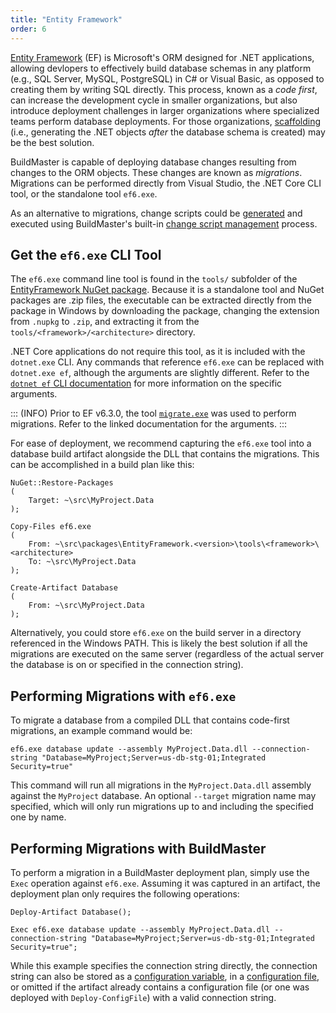 ```yaml
---
title: "Entity Framework"
order: 6
---
```



[Entity Framework](https://docs.microsoft.com/en-us/ef/) (EF) is Microsoft's ORM designed for .NET applications, allowing devlopers to effectively build database schemas in any platform (e.g., SQL Server, MySQL, PostgreSQL) in C# or Visual Basic, as opposed to creating them by writing SQL directly. This process, known as a *code first*, can increase the development cycle in smaller organizations, but also introduce deployment challenges in larger organizations where specialized teams perform database deployments. For those organizations, [scaffolding](https://docs.microsoft.com/en-us/ef/core/managing-schemas/scaffolding) (i.e., generating the .NET objects *after* the database schema is created) may be the best solution.

BuildMaster is capable of deploying database changes resulting from changes to the ORM objects. These changes are known as *migrations*. Migrations can be performed directly from Visual Studio, the .NET Core CLI tool, or the standalone tool `ef6.exe`. 

As an alternative to migrations, change scripts could be [generated](https://docs.microsoft.com/en-us/ef/core/managing-schemas/migrations/?tabs=dotnet-core-cli#generate-sql-scripts) and executed using BuildMaster's built-in [change script management](/docs/buildmaster/deployment-continuous-delivery/buildmaster-ci-cd-deployment-databases) process.

## Get the `ef6.exe` CLI Tool

The `ef6.exe` command line tool is found in the `tools/` subfolder of the [EntityFramework NuGet package](https://www.nuget.org/packages/EntityFramework). Because it is a standalone tool and NuGet packages are .zip files, the executable can be extracted directly from the package in Windows by downloading the package, changing the extension from `.nupkg` to `.zip`, and extracting it from the `tools/<framework>/<architecture>` directory.

.NET Core applications do not require this tool, as it is included with the `dotnet.exe` CLI. Any commands that reference `ef6.exe` can be replaced with `dotnet.exe ef`, although the arguments are slightly different. Refer to the [`dotnet ef` CLI documentation](https://docs.microsoft.com/en-us/ef/core/miscellaneous/cli/dotnet) for more information on the specific arguments.

::: (INFO)
Prior to EF v6.3.0, the tool [`migrate.exe`](https://docs.microsoft.com/en-us/ef/ef6/modeling/code-first/migrations/migrate-exe) was used to perform migrations. Refer to the linked documentation for the arguments.
:::

For ease of deployment, we recommend capturing the `ef6.exe` tool into a database build artifact alongside the DLL that contains the migrations. This can be accomplished in a build plan like this:

```
NuGet::Restore-Packages
(
    Target: ~\src\MyProject.Data
);

Copy-Files ef6.exe
(
    From: ~\src\packages\EntityFramework.<version>\tools\<framework>\<architecture>
    To: ~\src\MyProject.Data
);

Create-Artifact Database
(
    From: ~\src\MyProject.Data
);
```

Alternatively, you could store `ef6.exe` on the build server in a directory referenced in the Windows PATH. This is likely the best solution if all the migrations are executed on the same server (regardless of the actual server the database is on or specified in the connection string).

## Performing Migrations with `ef6.exe` 

To migrate a database from a compiled DLL that contains code-first migrations, an example command would be:

```
ef6.exe database update --assembly MyProject.Data.dll --connection-string "Database=MyProject;Server=us-db-stg-01;Integrated Security=true"
```

This command will run all migrations in the `MyProject.Data.dll` assembly against the `MyProject` database. An optional `--target` migration name may specified, which will only run migrations up to and including the specified one by name.

## Performing Migrations with BuildMaster 

To perform a migration in a BuildMaster deployment plan, simply use the `Exec` operation against `ef6.exe`. Assuming it was captured in an artifact, the deployment plan only requires the following operations:

```
Deploy-Artifact Database();

Exec ef6.exe database update --assembly MyProject.Data.dll --connection-string "Database=MyProject;Server=us-db-stg-01;Integrated Security=true";
```

While this example specifies the connection string directly, the connection string can also be stored as a [configuration variable](/docs/buildmaster/otterscript-execution-engine/buildmaster-variables), in a [configuration file](/docs/buildmaster/deployment-continuous-delivery/buildmaster-applications-configuration-files), or omitted if the artifact already contains a configuration file (or one was deployed with `Deploy-ConfigFile`) with a valid connection string.
